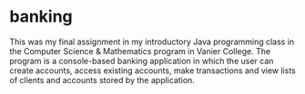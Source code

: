 # banking
This was my final assignment in my introductory Java programming class in the Computer Science & Mathematics program in Vanier College.
The program is a console-based banking application in which the user can create accounts, access existing accounts, make transactions and view lists of clients and accounts stored
by the application.

